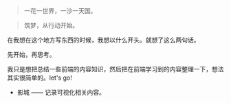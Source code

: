 > 一花一世界，一沙一天国。

> 筑梦，从行动开始。

在我想在这个地方写东西的时候，我想以什么开头。就想了这么两句话。

先开始，再思考。

我只是想把总结一些前端的内容知识，然后把在前端学习到的内容整理一下，想法其实很简单的。let's go!

- 影城 —— 记录可视化相关内容。
